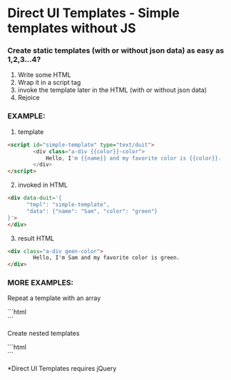 
# Direct UI Templates - Simple templates without JS

<h3>Create static templates (with or without json data) as easy as 1,2,3...4? </h3>

<ol>
<li>Write some HTML</li>
<li>Wrap it in a script tag</li>
<li>invoke the template later in the HTML (with or without json data)</li>
<li>Rejoice</li>
</ol>

<h3>EXAMPLE:</h3>

1. template
```html
<script id="simple-template" type="text/duit">
        <div class="a-div {{color}}-color">
            Hello, I'm {{name}} and my favorite color is {{color}}.
        </div>
</script>
```

2. invoked in HTML
```html
<div data-duit='{
      "tmpl": "simple-template",
      "data": {"name": "Sam", "color": "green"}
}'>
</div>
```

3. result HTML
```html
<div class="a-div geen-color">
        Hello, I'm Sam and my favorite color is green.
</div>
```

<h3>MORE EXAMPLES:</h3>

<p>Repeat a template with an array</p>
```html
<div data-duit='{
    "tmpl": "simple-template",
    "data": [
        {"name": "Sam", "color": "green"},
        {"name": "Joe", "color": "red"}
    ]
}'>
</div>
```
<p>Create nested templates</p>
```html
<script id="parent-template" type="text/duit">
        <div>Please state your {{info}} and your favorite color:</div>
        <div class="quote">
                <!-- duit-placeholder my-placeholder -->
        </div>
        <div>Thank you</div>
    </div>
</script>

<div data-duit='{
        "tmpl": "parent-template",
        "data": {
            "info": "name",
            "duit-placeholder": {
                "target": "my-placeholder",
                "tmpl": "simple-template",
                "data": {
                    "name": "Sam",
                    "color": "green"
                }
            }
        }
}'>
</div>
```
</pre>

<p>*Direct UI Templates requires jQuery</p>
